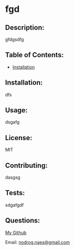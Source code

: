 # fgd #

  ## Description: ##
  
  gfdgsdfg
  
  ## Table of Contents: ##
  
  - [Installation](#Installation:)
  
  
  
  ## Installation: ##
  
  dfs
  
  ## Usage: ##
  
  dsgafg
  
  ## License: ##
  
  MIT
  
  ## Contributing: ##
  
  dasgsg
  
  ## Tests: ##
  
  sdgafgdf
  
  ## Questions: ##
  
  [My Github](https://github.com/nodrognaes)

  Email: nodrog.naes@gmail.com
